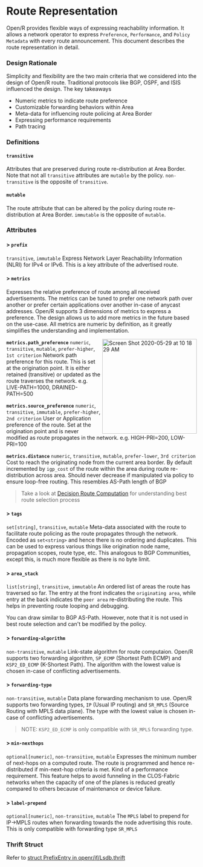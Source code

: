 # Route Representation

Open/R provides flexible ways of expressing reachability information. It allows
a network operator to express `Preference`, `Performance`, and `Policy Metadata`
with every route announcement. This document describes the route representation
in detail.

### Design Rationale

Simplicity and flexibility are the two main criteria that we considered into the
design of Open/R route. Traditional protocols like BGP, OSPF, and ISIS influenced
the design. The key takeaways

- Numeric metrics to indicate route preference
- Customizable forwarding behaviors within Area
- Meta-data for influencing route policing at Area Border
- Expressing performance requirements
- Path tracing

### Definitions

#### `transitive`

Attributes that are preserved during route re-distribution at Area Border. Note
that not all `transitive` attributes are `mutable` by the policy. `non-transitive`
is the opposite of `transitive`.

#### `mutable`

The route attribute that can be altered by the policy during route re-distribution
at Area Border. `immutable` is the opposite of `mutable`.

### Attributes

#### > `prefix`

`transitive`, `immutable`
Express Network Layer Reachability Information (NLRI) for IPv4 or IPv6. This is
a key attribute of the advertised route.

#### > `metrics`

Expresses the relative preference of route among all received advertisements.
The metrics can be tuned to prefer one network path over another or prefer
certain applications over another in-case of anycast addresses. Open/R supports
3 dimensions of metrics to express a preference. The design allows us to add more
metrics in the future based on the use-case. All metrics are numeric by definition,
as it greatly simplifies the understanding and implementation.

<img width="250" align=right alt="Screen Shot 2020-05-29 at 10 18 29 AM" src="https://user-images.githubusercontent.com/1482609/91365580-55563a80-e7b6-11ea-95f4-9e15986e3bd8.png">

**`metrics.path_preference`**
`numeric`, `transitive`, `mutable`, `prefer-higher`, `1st criterion`
Network path preference for this route. This is set at the origination point. It is
either retained (transitive) or updated as the route traverses the network.
e.g. LIVE-PATH=1000, DRAINED-PATH=500

**`metrics.source_preference`**
`numeric`, `transitive`, `immutable`, `prefer-higher`, `2nd criterion`
User or Application preference of the route. Set at the origination point and is
never modified as route propagates in the network. e.g. HIGH-PRI=200, LOW-PRI=100

**`metrics.distance`**
`numeric`, `transitive`, `mutable`, `prefer-lower`, `3rd criterion`
Cost to reach the originating node from the current area border. By default
incremented by `igp_cost` of the route within the area during route re-distribution
across area. Should never decrease if manipulated via policy to ensure loop-free
routing. This resembles AS-Path length of BGP

> Take a look at [Decision Route Computation](../Protocol_Guide/Decision.md) for understanding best
> route selection process

#### > `tags`

`set[string]`, `transitive`, `mutable`
Meta-data associated with the route to facilitate route policing as the route
propagates through the network. Encoded as `set<string>` and hence there is no
ordering and duplicates. This can be used to express various things like
origination node name, propagation scopes, route type, etc. This analogous to
BGP Communities, except this, is much more flexible as there is no byte limit.

#### > `area_stack`

`list[string]`, `transitive`, `immutable`
An ordered list of areas the route has traversed so far. The entry at the front
indicates the `originating area`, while entry at the back indicates the
`peer area` re-distributing the route. This helps in preventing route looping
and debugging.

You can draw similar to BGP AS-Path. However, note that it is not used in best
route selection and can't be modified by the policy.

#### > `forwarding-algorithm`

`non-transitive`, `mutable`
Link-state algorithm for route computaion. Open/R supports two forwarding
algorithm, `SP_ECMP` (Shortest Path ECMP) and `KSP2_ED_ECMP` (K-Shortest Path).
The algorithm with the lowest value is chosen in-case of conflicting advertisements.

#### > `forwarding-type`

`non-transitive`, `mutable`
Data plane forwarding mechanism to use. Open/R supports two forwarding types,
`IP` (Usual IP routing) and `SR_MPLS` (Source Routing with MPLS data plane). The
type with the lowest value is chosen in-case of conflicting advertisements.

> NOTE: `KSP2_ED_ECMP` is only compatible with `SR_MPLS` forwarding type.

#### > `min-nexthops`

`optional[numeric]`, `non-transitive`, `mutable`
Expresses the minimum number of next-hops on a computed route. The route is programmed
and hence re-distributed if min-next-hop criteria is met. Kind of a performance
requirement. This feature helps to avoid funneling in the CLOS-Fabric networks
when the capacity of one of the planes is reduced greatly compared to others
because of maintenance or device failure.

#### > `label-prepend`

`optional[numeric]`, `non-transitive`, `mutable`
The `MPLS` label to prepend for IP->MPLS routes when forwarding towards the
node advertising this route. This is only compatible with forwarding type
`SR_MPLS`

### Thrift Struct

Refer to [struct PrefixEntry in openr/if/Lsdb.thrift](https://github.com/facebook/openr/blob/master/openr/if/Lsdb.thrift)
